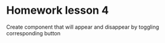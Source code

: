 # Homework lesson 4
Create component that will appear and disappear by toggling corresponding button
